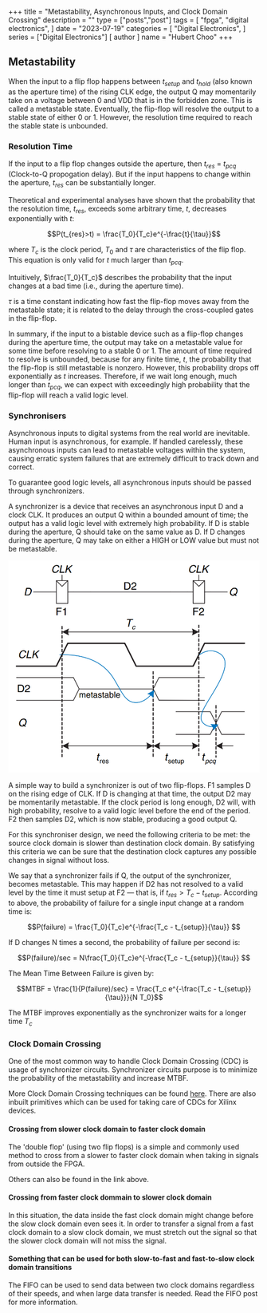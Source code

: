 +++
title = "Metastability, Asynchronous Inputs, and Clock Domain Crossing"
description = ""
type = ["posts","post"]
tags = [
    "fpga",
    "digital electronics",
]
date = "2023-07-19"
categories = [
    "Digital Electronics",
]
series = ["Digital Electronics"]
[ author ]
  name = "Hubert Choo"
+++

## Metastability
When the input to a flip flop happens between $t_{setup}$ and $t_{hold}$ (also known as the aperture time) of the rising CLK edge, the output Q may momentarily take on a voltage between 0 and VDD that is in the forbidden zone. This is called a metastable state. Eventually, the flip-flop will resolve the output to a stable state of either 0 or 1. However, the resolution time required to reach the stable state is unbounded.

### Resolution Time
If the input to a flip flop changes outside the aperture, then $t_{res}$ = $t_{pcq}$ (Clock-to-Q propogation delay). But if the input happens to change within the aperture, $t_{res}$ can be substantially longer.

Theoretical and experimental analyses have shown that the probability that the resolution time, $t_{res}$, exceeds some arbitrary time, $t$, decreases exponentially with $t$:

$$P(t_{res}>t) = \frac{T_0}{T_c}e^{-\frac{t}{\tau}}$$

where $T_c$ is the clock period, $T_0$ and $\tau$ are characteristics of the flip flop. This equation is only valid for $t$ much larger than $t_{pcq}$.

Intuitively, $\frac{T_0}{T_c}$ describes the probability that the input changes at a bad time (i.e., during the aperture time). 

$\tau$ is a time constant indicating how fast the flip-flop moves away from the metastable state; it is related to the delay through the cross-coupled gates in the flip-flop.

In summary, if the input to a bistable device such as a flip-flop changes during the aperture time, the output may take on a metastable value for some time before resolving to a stable 0 or 1. The amount of time required to resolve is unbounded, because for any finite time, $t$, the probability that the flip-flop is still metastable is nonzero. However, this probability drops off exponentially as $t$ increases. Therefore, if we wait long enough, much longer than $t_{pcq}$, we can expect with exceedingly high probability that the flip-flop will reach a valid logic level.

### Synchronisers
Asynchronous inputs to digital systems from the real world are inevitable. Human input is asynchronous, for example. If handled carelessly, these asynchronous inputs can lead to metastable voltages within the system, causing erratic system failures that are extremely difficult to track down and correct.

To guarantee good logic levels, all asynchronous inputs should be passed through synchronizers.

A synchronizer is a device that receives an asynchronous input D and a clock CLK. It produces an output Q within a bounded amount of time; the output has a valid logic level with extremely high probability. If D is stable during the aperture, Q should take on the same value as D. If D changes during the aperture, Q may take on either a HIGH or LOW value but must not be metastable.

![Synchronizer](img/synchroniser.png#tallercenter)

A simple way to build a synchronizer is out of two flip-flops. F1 samples D on the rising edge of CLK. If D is changing at that time, the output D2 may be momentarily metastable. If the clock period is long enough, D2 will, with high probability, resolve to a valid logic level before the end of the period. F2 then samples D2, which is now stable, producing a good output Q.

For this synchroniser design, we need the following criteria to be met: the source clock domain is slower than destination clock domain. By satisfying this criteria we can be sure that the destination clock captures any possible changes in signal without loss.

We say that a synchronizer fails if Q, the output of the synchronizer, becomes metastable. This may happen if D2 has not resolved to a valid level by the time it must setup at F2 — that is, if $t_{res} > T_c − t_{setup}$. According to above, the probability of failure for a single input change at a random time is:

$$P(failure) = \frac{T_0}{T_c}e^{-\frac{T_c - t_{setup}}{\tau}} $$

If D changes N times a second, the probability of failure per second is:

$$P(failure)/sec = N\frac{T_0}{T_c}e^{-\frac{T_c - t_{setup}}{\tau}} $$

The Mean Time Between Failure is given by:

$$MTBF = \frac{1}{P(failure)/sec} = \frac{T_c e^{-\frac{T_c - t_{setup}}{\tau}}}{N T_0}$$

The MTBF improves exponentially as the synchronizer waits for a longer time $T_c$

### Clock Domain Crossing
One of the most common way to handle Clock Domain Crossing (CDC) is usage of synchronizer circuits. Synchronizer circuits purpose is to minimize the probability of the metastability and increase MTBF.

More Clock Domain Crossing techniques can be found [here](https://hardwarebee.com/clock-domain-crossing-techniques-for-fpga/). There are also inbuilt primitives which can be used for taking care of CDCs for Xilinx devices.

#### Crossing from slower clock domain to faster clock domain
The 'double flop' (using two flip flops) is a simple and commonly used method to cross from a slower to faster clock domain when taking in signals from outside the FPGA.

Others can also be found in the link above.

#### Crossing from faster clock dommain to slower clock domain
In this situation, the data inside the fast clock domain might change before the slow clock domain even sees it. In order to transfer a signal from a fast clock domain to a slow clock domain, we must stretch out the signal so that the slower clock domain will not miss the signal.

#### Something that can be used for both slow-to-fast and fast-to-slow clock domain transitions
The FIFO can be used to send data between two clock domains regardless of their speeds, and when large data transfer is needed. Read the FIFO post for more information.